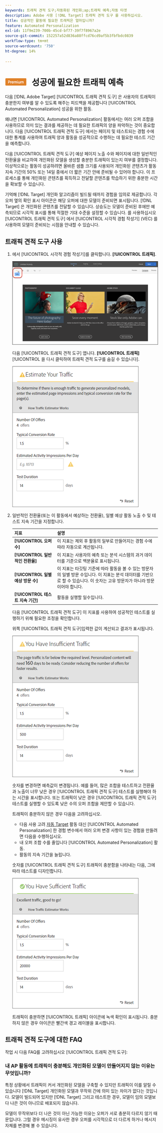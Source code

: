 ```yaml
---
keywords: 트래픽 견적 도구;자동화된 개인화;ap;트래픽 예측;자동 타겟
description: Adobe 사용 [!DNL Target] 트래픽 견적 도구 를 사용하십시오.
title: 성공적인 활동에 필요한 트래픽은 얼마입니까?
feature: Automated Personalization
exl-id: 11f9e239-700b-45cd-bf77-39f7f8967a2e
source-git-commit: 152257a52d836a88ffcd76cd9af5b3fbfbdc0839
workflow-type: tm+mt
source-wordcount: '750'
ht-degree: 14%

---
```


# ![PREMIUM](/help/main/assets/premium.png) 성공에 필요한 트래픽 예측

다음 [!DNL Adobe Target] [!UICONTROL 트래픽 견적 도구] 은 사용자의 트래픽이 충분한지 여부를 알 수 있도록 해주는 피드백을 제공합니다 [!UICONTROL Automated Personalization] 성공을 위한 활동.

왜냐면 [!UICONTROL Automated Personalization] 활동에서는 여러 오퍼 조합을 사용하므로 의미 있는 결과를 제공하는 데 필요한 트래픽의 양을 파악하는 것이 중요합니다. 다음 [!UICONTROL 트래픽 견적 도구] 에서는 페이지 및 테스트되는 경험 수에 대한 통계를 사용하여 트래픽 양과 활동을 성공적으로 수행하는 데 필요한 테스트 기간을 예측합니다.

다음 [!UICONTROL 트래픽 견적 도구] 예상 페이지 노출 수와 페이지에 대한 일반적인 전환율을 비교하여 개인화된 모델을 생성할 충분한 트래픽이 있는지 여부를 결정합니다. 이상적으로는 활동이 성공하려면 올바른 샘플 크기를 사용되어 개인화된 콘텐츠가 활동 지속 기간의 50% 또는 14일 중에서 더 짧은 기간 안에 준비될 수 있어야 합니다. 이 프로세스를 통해 개인화된 콘텐츠를 획득하고 전달할 콘텐츠를 학습하기 위한 충분한 시간을 확보할 수 있습니다.

기억해 [!DNL Target] 개인화 알고리즘이 빌드될 때까지 경험을 임의로 제공합니다. 각 오퍼 옆의 확인 표시 아이콘은 해당 오퍼에 대한 모델이 준비되면 표시됩니다. [!DNL Target] 은 개인화된 콘텐츠를 전달할 수 있습니다. 상승도는 모델이 준비된 후에만 예측되므로 시각적 표시를 통해 적절한 기대 수준을 설정할 수 있습니다. 를 사용하십시오 [!UICONTROL 트래픽 견적 도구] 에서 [!UICONTROL 시각적 경험 작성기] (VEC) 를 사용하여 모델이 준비되는 시점을 안내할 수 있습니다.

## 트래픽 견적 도구 사용

1. 에서 [!UICONTROL 시각적 경험 작성기]를 클릭합니다. **[!UICONTROL 트래픽]**.

   ![트래픽 아이콘](/help/main/c-activities/t-automated-personalization/assets/icon-traffic.png)

   다음 [!UICONTROL 트래픽 견적 도구] 엽니다. **[!UICONTROL 트래픽]**[!UICONTROL 을 다시 클릭하여 트래픽 견적 도구를 숨길 수 있습니다].

   ![트래픽 견적 도구 사용자 인터페이스](assets/ap_est.png)

1. 일반적인 전환율(또는 이 활동에서 예상하는 전환율), 일별 예상 활동 노출 수 및 테스트 지속 기간을 지정합니다.

   | 지표 | 설명 |
   | --- | --- |
   | **[!UICONTROL 오퍼 수]** | 이 지표는 제외 후 활동의 일부로 만들어지는 경험 수에 따라 자동으로 계산됩니다. |
   | **[!UICONTROL 일반적인 전환율]** | 이 지표는 사용자의 예측 또는 분석 시스템의 과거 데이터를 기준으로 백분율로 표시됩니다. |
   | **[!UICONTROL 일별 예상 방문 수]** | 이 지표는 타깃팅 기준에 따라 활동을 볼 수 있는 방문자의 일별 방문 수입니다. 이 지표는 분석 데이터를 기반으로 할 수 있습니다. 이 숫자는 고유 방문자가 아니라 방문이어야 합니다. |
   | **[!UICONTROL 테스트 지속 기간]** | 활동을 실행할 일수입니다. |

   다음 [!UICONTROL 트래픽 견적 도구] 이 지표를 사용하여 성공적인 테스트를 실행하기 위해 필요한 조정을 확인합니다.

   위쪽 [!UICONTROL 트래픽 견적 도구]입력한 값이 계산되고 결과가 표시됩니다.

   ![값과 결과가 표시된 트래픽 예측](assets/ap_est_no.png)

   숫자를 변경하면 예측값이 변경됩니다. 예를 들어, 많은 조합을 테스트하고 전환율과 노출이 너무 낮은 경우 [!UICONTROL 트래픽 견적 도구] 테스트를 실행해야 하는 시간을 표시합니다. 또는 트래픽이 낮은 경우 [!UICONTROL 트래픽 견적 도구] 테스트를 실행할 수 있도록 낮은 수의 오퍼 조합을 제안할 수 있습니다.

   트래픽이 충분하지 않은 경우 다음을 고려하십시오.

   * 다음 사용 고려 [자동 Target](/help/main/c-activities/auto-target/auto-target-to-optimize.md) 활동 대신 [!UICONTROL Automated Personalization] 한 경험 변수에서 여러 오퍼 변경 사항이 있는 경험을 만들려면 다음을 수행하십시오.
   * 내 오퍼 조합 수를 줄입니다 [!UICONTROL Automated Personalization] 활동.
   * 활동의 지속 기간을 늘립니다.

   숫자를 [!UICONTROL 트래픽 견적 도구] 트래픽이 충분함을 나타내는 다음, 그에 따라 테스트를 디자인합니다.

   ![충분한 트래픽 메시지를 표시하는 트래픽 견적 도구](assets/ap_est_yes.png)

   트래픽이 충분하면 [!UICONTROL 트래픽] 아이콘에 녹색 확인이 표시됩니다. 충분하지 않은 경우 아이콘은 빨간색 경고 레이블을 표시합니다.

## 트래픽 견적 도구에 대한 FAQ

작업 시 다음 FAQ를 고려하십시오 [!UICONTROL 트래픽 견적 도구]:

### 내 AP 활동에 트래픽이 충분해도 개인화된 모델이 만들어지지 않는 이유는 무엇입니까?

특정 상황에서 트래픽이 커서 개인화된 모델을 구축할 수 있지만 트래픽이 이를 알릴 수 있습니다 [!DNL Target] 개인화된 모델과 무작위 간에 의미 있는 차이가 없다는 것입니다. 모델이 빌드되어 있지만 [!DNL Target] 그리고 테스트한 경우, 모델이 임의 모델보다 나은 것이 아니므로 배포되지 않습니다.

모델이 무작위보다 더 나은 것이 아닌 가능한 이유는 오퍼가 서로 충분히 다르지 않기 때문입니다. 그럴 경우 메시징이 유사한 경우 오퍼를 시각적으로 더 다르게 하거나 메시지 자체를 변경해 볼 수 있습니다.
